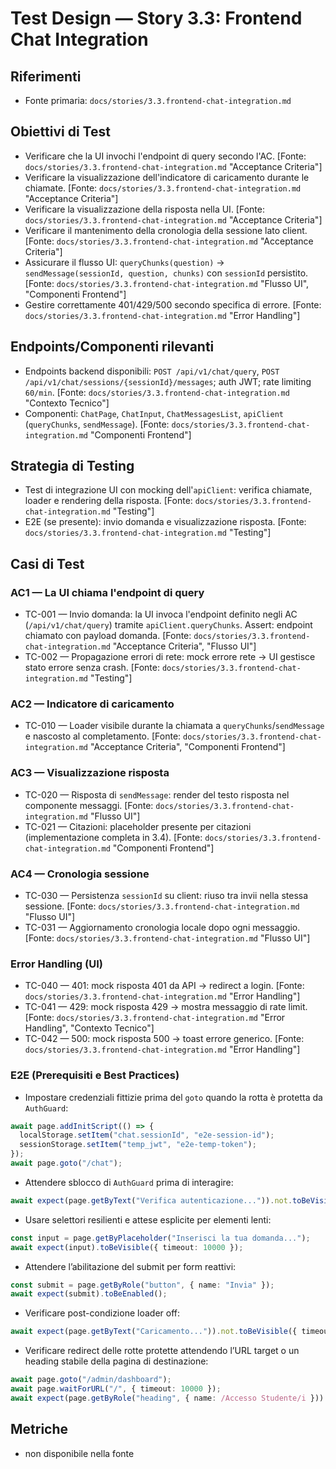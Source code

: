 # Test Design — Story 3.3: Frontend Chat Integration

## Riferimenti
- Fonte primaria: `docs/stories/3.3.frontend-chat-integration.md`

## Obiettivi di Test
- Verificare che la UI invochi l'endpoint di query secondo l'AC. [Fonte: `docs/stories/3.3.frontend-chat-integration.md` "Acceptance Criteria"]
- Verificare la visualizzazione dell'indicatore di caricamento durante le chiamate. [Fonte: `docs/stories/3.3.frontend-chat-integration.md` "Acceptance Criteria"]
- Verificare la visualizzazione della risposta nella UI. [Fonte: `docs/stories/3.3.frontend-chat-integration.md` "Acceptance Criteria"]
- Verificare il mantenimento della cronologia della sessione lato client. [Fonte: `docs/stories/3.3.frontend-chat-integration.md` "Acceptance Criteria"]
- Assicurare il flusso UI: `queryChunks(question)` → `sendMessage(sessionId, question, chunks)` con `sessionId` persistito. [Fonte: `docs/stories/3.3.frontend-chat-integration.md` "Flusso UI", "Componenti Frontend"]
- Gestire correttamente 401/429/500 secondo specifica di errore. [Fonte: `docs/stories/3.3.frontend-chat-integration.md` "Error Handling"]

## Endpoints/Componenti rilevanti
- Endpoints backend disponibili: `POST /api/v1/chat/query`, `POST /api/v1/chat/sessions/{sessionId}/messages`; auth JWT; rate limiting `60/min`. [Fonte: `docs/stories/3.3.frontend-chat-integration.md` "Contexto Tecnico"]
- Componenti: `ChatPage`, `ChatInput`, `ChatMessagesList`, `apiClient` (`queryChunks`, `sendMessage`). [Fonte: `docs/stories/3.3.frontend-chat-integration.md` "Componenti Frontend"]

## Strategia di Testing
- Test di integrazione UI con mocking dell'`apiClient`: verifica chiamate, loader e rendering della risposta. [Fonte: `docs/stories/3.3.frontend-chat-integration.md` "Testing"]
- E2E (se presente): invio domanda e visualizzazione risposta. [Fonte: `docs/stories/3.3.frontend-chat-integration.md` "Testing"]

## Casi di Test

### AC1 — La UI chiama l'endpoint di query
- TC-001 — Invio domanda: la UI invoca l'endpoint definito negli AC (`/api/v1/chat/query`) tramite `apiClient.queryChunks`. Assert: endpoint chiamato con payload domanda. [Fonte: `docs/stories/3.3.frontend-chat-integration.md` "Acceptance Criteria", "Flusso UI"]
- TC-002 — Propagazione errori di rete: mock errore rete → UI gestisce stato errore senza crash. [Fonte: `docs/stories/3.3.frontend-chat-integration.md` "Testing"]

### AC2 — Indicatore di caricamento
- TC-010 — Loader visibile durante la chiamata a `queryChunks`/`sendMessage` e nascosto al completamento. [Fonte: `docs/stories/3.3.frontend-chat-integration.md` "Acceptance Criteria", "Componenti Frontend"]

### AC3 — Visualizzazione risposta
- TC-020 — Risposta di `sendMessage`: render del testo risposta nel componente messaggi. [Fonte: `docs/stories/3.3.frontend-chat-integration.md` "Flusso UI"]
- TC-021 — Citazioni: placeholder presente per citazioni (implementazione completa in 3.4). [Fonte: `docs/stories/3.3.frontend-chat-integration.md` "Componenti Frontend"]

### AC4 — Cronologia sessione
- TC-030 — Persistenza `sessionId` su client: riuso tra invii nella stessa sessione. [Fonte: `docs/stories/3.3.frontend-chat-integration.md` "Flusso UI"]
- TC-031 — Aggiornamento cronologia locale dopo ogni messaggio. [Fonte: `docs/stories/3.3.frontend-chat-integration.md` "Flusso UI"]

### Error Handling (UI)
- TC-040 — 401: mock risposta 401 da API → redirect a login. [Fonte: `docs/stories/3.3.frontend-chat-integration.md` "Error Handling"]
- TC-041 — 429: mock risposta 429 → mostra messaggio di rate limit. [Fonte: `docs/stories/3.3.frontend-chat-integration.md` "Error Handling", "Contexto Tecnico"]
- TC-042 — 500: mock risposta 500 → toast errore generico. [Fonte: `docs/stories/3.3.frontend-chat-integration.md` "Error Handling"]

### E2E (Prerequisiti e Best Practices)
- Impostare credenziali fittizie prima del `goto` quando la rotta è protetta da `AuthGuard`:
```ts
await page.addInitScript(() => {
  localStorage.setItem("chat.sessionId", "e2e-session-id");
  sessionStorage.setItem("temp_jwt", "e2e-temp-token");
});
await page.goto("/chat");
```
- Attendere sblocco di `AuthGuard` prima di interagire:
```ts
await expect(page.getByText("Verifica autenticazione...")).not.toBeVisible({ timeout: 10000 });
```
- Usare selettori resilienti e attese esplicite per elementi lenti:
```ts
const input = page.getByPlaceholder("Inserisci la tua domanda...");
await expect(input).toBeVisible({ timeout: 10000 });
```
- Attendere l’abilitazione del submit per form reattivi:
```ts
const submit = page.getByRole("button", { name: "Invia" });
await expect(submit).toBeEnabled();
```
- Verificare post-condizione loader off:
```ts
await expect(page.getByText("Caricamento...")).not.toBeVisible({ timeout: 10000 });
```
- Verificare redirect delle rotte protette attendendo l’URL target o un heading stabile della pagina di destinazione:
```ts
await page.goto("/admin/dashboard");
await page.waitForURL("/", { timeout: 10000 });
await expect(page.getByRole("heading", { name: /Accesso Studente/i })).toBeVisible();
```

## Metriche
- non disponibile nella fonte
